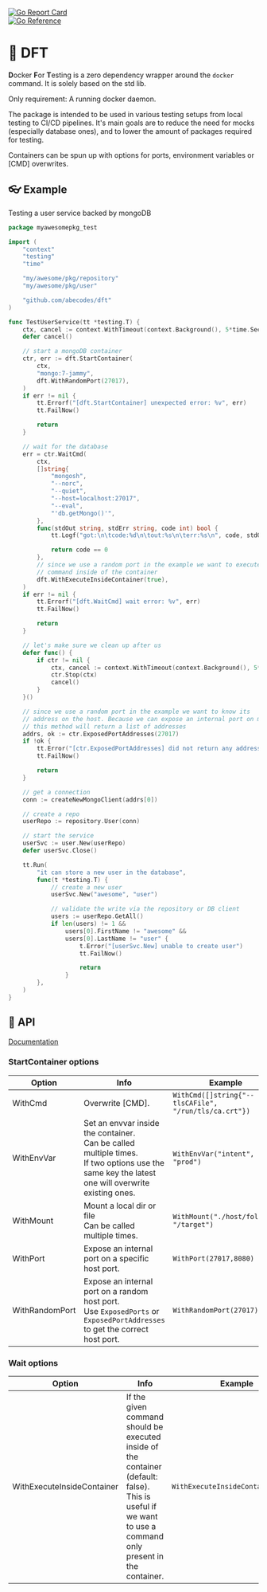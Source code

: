 [![Go Report Card](https://goreportcard.com/badge/github.com/abecodes/dft)](https://goreportcard.com/report/github.com/abecodes/dft)  
[![Go Reference](https://pkg.go.dev/badge/github.com/abecodes/dft.svg)](https://pkg.go.dev/github.com/abecodes/dft)

# 🥼 DFT

**D**ocker **F**or **T**esting is a zero dependency wrapper around the `docker` command. It is solely based on the std lib.

Only requirement: A running docker daemon.

The package is intended to be used in various testing setups from local testing to CI/CD pipelines. It's main goals are to reduce the need for mocks (especially database ones), and to lower the amount of packages required for testing.

Containers can be spun up with options for ports, environment variables or [CMD] overwrites.

## 👓 Example

Testing a user service backed by mongoDB

```go
package myawesomepkg_test

import (
	"context"
	"testing"
	"time"

	"my/awesome/pkg/repository"
	"my/awesome/pkg/user"

	"github.com/abecodes/dft"
)

func TestUserService(tt *testing.T) {
	ctx, cancel := context.WithTimeout(context.Background(), 5*time.Second)
	defer cancel()

	// start a mongoDB container
	ctr, err := dft.StartContainer(
		ctx,
		"mongo:7-jammy",
		dft.WithRandomPort(27017),
	)
	if err != nil {
		tt.Errorf("[dft.StartContainer] unexpected error: %v", err)
		tt.FailNow()

		return
	}

	// wait for the database
	err = ctr.WaitCmd(
		ctx,
		[]string{
			"mongosh",
			"--norc",
			"--quiet",
			"--host=localhost:27017",
			"--eval",
			"'db.getMongo()'",
		},
		func(stdOut string, stdErr string, code int) bool {
			tt.Logf("got:\n\tcode:%d\n\tout:%s\n\terr:%s\n", code, stdOut, stdErr)

			return code == 0
		},
		// since we use a random port in the example we want to execute the
		// command inside of the container
		dft.WithExecuteInsideContainer(true),
	)
	if err != nil {
		tt.Errorf("[dft.WaitCmd] wait error: %v", err)
		tt.FailNow()

		return
	}

	// let's make sure we clean up after us
	defer func() {
		if ctr != nil {
			ctx, cancel := context.WithTimeout(context.Background(), 5*time.Second)
			ctr.Stop(ctx)
			cancel()
		}
	}()

	// since we use a random port in the example we want to know its
	// address on the host. Because we can expose an internal port on multiple host ports,
	// this method will return a list of addresses
	addrs, ok := ctr.ExposedPortAddresses(27017)
	if !ok {
		tt.Error("[ctr.ExposedPortAddresses] did not return any addresses")
		tt.FailNow()

		return
	}

	// get a connection
	conn := createNewMongoClient(addrs[0])

	// create a repo
	userRepo := repository.User(conn)

	// start the service
	userSvc := user.New(userRepo)
	defer userSvc.Close()

	tt.Run(
		"it can store a new user in the database",
		func(t *testing.T) {
			// create a new user
			userSvc.New("awesome", "user")

			// validate the write via the repository or DB client
			users := userRepo.GetAll()
			if len(users) != 1 &&
				users[0].FirstName != "awesome" &&
				users[0].LastName != "user" {
					t.Error("[userSvc.New] unable to create user")
					tt.FailNow()

					return
				}
		},
	)
}
```

## 🤖 API

[Documentation](https://pkg.go.dev/github.com/abecodes/dft)

### StartContainer options

| Option | Info | Example |
| --- | --- | --- |
| WithCmd | Overwrite [CMD]. | `WithCmd([]string{"--tlsCAFile", "/run/tls/ca.crt"})` |
| WithEnvVar | Set an envvar inside the container.<br>Can be called multiple times.<br>If two options use the same key the latest one will overwrite existing ones. | `WithEnvVar("intent", "prod")` |
| WithMount | Mount a local dir or file<br>Can be called multiple times. | `WithMount("./host/folder", "/target")` |
| WithPort | Expose an internal port on a specific host port. | `WithPort(27017,8080)` |
| WithRandomPort | Expose an internal port on a random host port.<br>Use `ExposedPorts` or `ExposedPortAddresses` to get the correct host port. | `WithRandomPort(27017)` |

### Wait options

| Option | Info | Example |
| --- | --- | --- |
| WithExecuteInsideContainer | If the given command should be executed inside of the container (default: false).<br> This is useful if we want to use a command only present in the container. | `WithExecuteInsideContainer(true)` |

